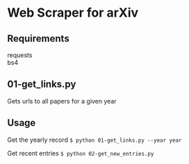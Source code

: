 # Web Scraper for arXiv

## Requirements  
requests  
bs4  


## 01-get_links.py 
Gets urls to all papers for a given year



## Usage 
Get the yearly record
`$ python 01-get_links.py --year year`

Get recent entries
`$ python 02-get_new_entries.py`
